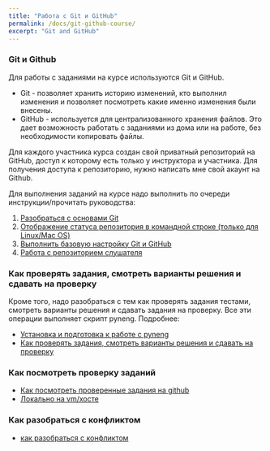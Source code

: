 ```yaml
---
title: "Работа с Git и GitHub"
permalink: /docs/git-github-course/
excerpt: "Git and GitHub"
---
```


### Git и Github

Для работы с заданиями на курсе используются Git и GitHub.

* Git - позволяет хранить историю изменений, кто выполнил изменения и позволяет посмотреть какие именно изменения были внесены.
* GitHub - используется для централизованного хранения файлов. Это дает возможность работать с заданиями из дома или на работе, без необходимости копировать файлы.

Для каждого участника курса создан свой приватный репозиторий на GitHub, доступ к которому есть только у инструктора и участника.
Для получения доступа к репозиторию, нужно написать мне свой акаунт на Github.

Для выполнения заданий на курсе надо выполнить по очереди инструкции/прочитать руководства:

1. [Разобраться с основами Git](https://pyneng.github.io/docs/git-basics/)
2. [Отображение статуса репозитория в командной строке (только для Linux/Mac OS)](https://pyneng.github.io/docs/git-prompt/)
3. [Выполнить базовую настройку Git и GitHub](https://pyneng.github.io/docs/git-github-setup/)
4. [Работа с репозиторием слушателя](https://pyneng.github.io/docs/git-github/)

### Как проверять задания, смотреть варианты решения и сдавать на проверку

Кроме того, надо разобраться с тем как проверять задания тестами, смотреть варианты решения
и сдавать задания на проверку. Все эти операции выполняет скрипт pyneng. Подробнее:

* [Установка и подготовка к работе с pyneng](https://pyneng.github.io/docs/pyneng-prepare/)
* [Как проверять задания, смотреть варианты решения и сдавать на проверку](https://pyneng.github.io/docs/pyneng/)

### Как посмотреть проверку заданий

* [Как посмотреть проверенные задания на github](https://pyneng.github.io/docs/task-check-github/)
* [Локально на vm/хосте](https://pyneng.github.io/docs/checked-tasks-git/)

### Как разобраться с конфликтом

* [как разобраться с конфликтом](https://pyneng.github.io/docs/git-conflict/)
